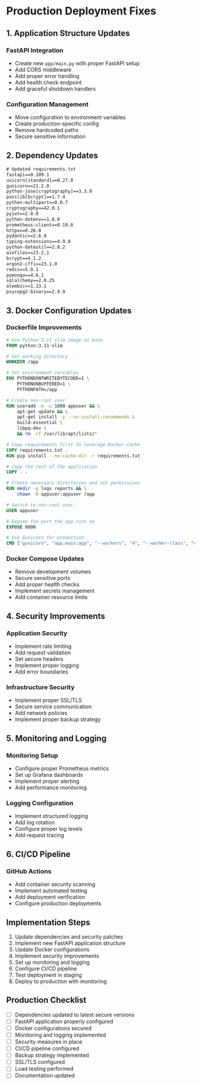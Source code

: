 # Production Deployment Fixes

## 1. Application Structure Updates

### FastAPI Integration
- Create new `app/main.py` with proper FastAPI setup
- Add CORS middleware
- Add proper error handling
- Add health check endpoint
- Add graceful shutdown handlers

### Configuration Management
- Move configuration to environment variables
- Create production-specific config
- Remove hardcoded paths
- Secure sensitive information

## 2. Dependency Updates

```txt
# Updated requirements.txt
fastapi==0.109.1
uvicorn[standard]==0.27.0
gunicorn==21.2.0
python-jose[cryptography]==3.3.0
passlib[bcrypt]==1.7.4
python-multipart==0.0.7
cryptography==42.0.1
pyjwt==2.8.0
python-dotenv==1.0.0
prometheus-client==0.19.0
httpx==0.26.0
pydantic==2.6.0
typing-extensions==4.9.0
python-dateutil==2.8.2
aiofiles==23.2.1
bcrypt==4.1.2
argon2-cffi==23.1.0
redis==5.0.1
pymongo==4.6.1
sqlalchemy==2.0.25
alembic==1.13.1
psycopg2-binary==2.9.9
```

## 3. Docker Configuration Updates

### Dockerfile Improvements
```dockerfile
# Use Python 3.11 slim image as base
FROM python:3.11-slim

# Set working directory
WORKDIR /app

# Set environment variables
ENV PYTHONDONTWRITEBYTECODE=1 \
    PYTHONUNBUFFERED=1 \
    PYTHONPATH=/app

# Create non-root user
RUN useradd -m -u 1000 appuser && \
    apt-get update && \
    apt-get install -y --no-install-recommends \
    build-essential \
    libpq-dev \
    && rm -rf /var/lib/apt/lists/*

# Copy requirements first to leverage Docker cache
COPY requirements.txt .
RUN pip install --no-cache-dir -r requirements.txt

# Copy the rest of the application
COPY . .

# Create necessary directories and set permissions
RUN mkdir -p logs reports && \
    chown -R appuser:appuser /app

# Switch to non-root user
USER appuser

# Expose the port the app runs on
EXPOSE 8000

# Use Gunicorn for production
CMD ["gunicorn", "app.main:app", "--workers", "4", "--worker-class", "uvicorn.workers.UvicornWorker", "--bind", "0.0.0.0:8000"]
```

### Docker Compose Updates
- Remove development volumes
- Secure sensitive ports
- Add proper health checks
- Implement secrets management
- Add container resource limits

## 4. Security Improvements

### Application Security
- Implement rate limiting
- Add request validation
- Set secure headers
- Implement proper logging
- Add error boundaries

### Infrastructure Security
- Implement proper SSL/TLS
- Secure service communication
- Add network policies
- Implement proper backup strategy

## 5. Monitoring and Logging

### Monitoring Setup
- Configure proper Prometheus metrics
- Set up Grafana dashboards
- Implement proper alerting
- Add performance monitoring

### Logging Configuration
- Implement structured logging
- Add log rotation
- Configure proper log levels
- Add request tracing

## 6. CI/CD Pipeline

### GitHub Actions
- Add container security scanning
- Implement automated testing
- Add deployment verification
- Configure production deployments

## Implementation Steps

1. Update dependencies and security patches
2. Implement new FastAPI application structure
3. Update Docker configurations
4. Implement security improvements
5. Set up monitoring and logging
6. Configure CI/CD pipeline
7. Test deployment in staging
8. Deploy to production with monitoring

## Production Checklist

- [ ] Dependencies updated to latest secure versions
- [ ] FastAPI application properly configured
- [ ] Docker configurations secured
- [ ] Monitoring and logging implemented
- [ ] Security measures in place
- [ ] CI/CD pipeline configured
- [ ] Backup strategy implemented
- [ ] SSL/TLS configured
- [ ] Load testing performed
- [ ] Documentation updated
